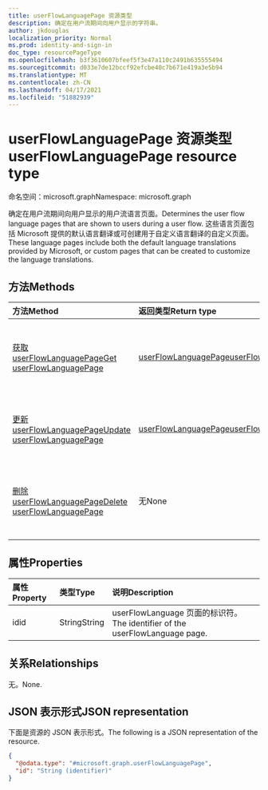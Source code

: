 ```yaml
---
title: userFlowLanguagePage 资源类型
description: 确定在用户流期间向用户显示的字符串。
author: jkdouglas
localization_priority: Normal
ms.prod: identity-and-sign-in
doc_type: resourcePageType
ms.openlocfilehash: b3f3610607bfeef5f3e47a110c2491b635555494
ms.sourcegitcommit: d033e7de12bccf92efcbe40c7b671e419a3e5b94
ms.translationtype: MT
ms.contentlocale: zh-CN
ms.lasthandoff: 04/17/2021
ms.locfileid: "51882939"
---
```

# <a name="userflowlanguagepage-resource-type"></a><span data-ttu-id="0e3e4-103">userFlowLanguagePage 资源类型</span><span class="sxs-lookup"><span data-stu-id="0e3e4-103">userFlowLanguagePage resource type</span></span>

<span data-ttu-id="0e3e4-104">命名空间：microsoft.graph</span><span class="sxs-lookup"><span data-stu-id="0e3e4-104">Namespace: microsoft.graph</span></span>

<span data-ttu-id="0e3e4-105">确定在用户流期间向用户显示的用户流语言页面。</span><span class="sxs-lookup"><span data-stu-id="0e3e4-105">Determines the user flow language pages that are shown to users during a user flow.</span></span> <span data-ttu-id="0e3e4-106">这些语言页面包括 Microsoft 提供的默认语言翻译或可创建用于自定义语言翻译的自定义页面。</span><span class="sxs-lookup"><span data-stu-id="0e3e4-106">These language pages include both the default language translations provided by Microsoft, or custom pages that can be created to customize the language translations.</span></span>

## <a name="methods"></a><span data-ttu-id="0e3e4-107">方法</span><span class="sxs-lookup"><span data-stu-id="0e3e4-107">Methods</span></span>

|<span data-ttu-id="0e3e4-108">方法</span><span class="sxs-lookup"><span data-stu-id="0e3e4-108">Method</span></span>|<span data-ttu-id="0e3e4-109">返回类型</span><span class="sxs-lookup"><span data-stu-id="0e3e4-109">Return type</span></span>|<span data-ttu-id="0e3e4-110">说明</span><span class="sxs-lookup"><span data-stu-id="0e3e4-110">Description</span></span>|
|:---|:---|:---|
|[<span data-ttu-id="0e3e4-111">获取 userFlowLanguagePage</span><span class="sxs-lookup"><span data-stu-id="0e3e4-111">Get userFlowLanguagePage</span></span>](../api/userflowlanguagepage-get.md)|[<span data-ttu-id="0e3e4-112">userFlowLanguagePage</span><span class="sxs-lookup"><span data-stu-id="0e3e4-112">userFlowLanguagePage</span></span>](../resources/userflowlanguagepage.md)|<span data-ttu-id="0e3e4-113">检索默认或自定义 [userFlowLanguagePage 对象](../resources/userflowlanguagepage.md) 的值。</span><span class="sxs-lookup"><span data-stu-id="0e3e4-113">Retrieve the values of a default or custom [userFlowLanguagePage](../resources/userflowlanguagepage.md) object.</span></span>|
|[<span data-ttu-id="0e3e4-114">更新 userFlowLanguagePage</span><span class="sxs-lookup"><span data-stu-id="0e3e4-114">Update userFlowLanguagePage</span></span>](../api/userflowlanguagepage-put.md)|[<span data-ttu-id="0e3e4-115">userFlowLanguagePage</span><span class="sxs-lookup"><span data-stu-id="0e3e4-115">userFlowLanguagePage</span></span>](../resources/userflowlanguagepage.md)|<span data-ttu-id="0e3e4-116">更新自定义 [userFlowLanguagePage 对象中的](../resources/userflowlanguagepage.md) 值。</span><span class="sxs-lookup"><span data-stu-id="0e3e4-116">Update the values in a custom [userFlowLanguagePage](../resources/userflowlanguagepage.md) object.</span></span>|
|[<span data-ttu-id="0e3e4-117">删除 userFlowLanguagePage</span><span class="sxs-lookup"><span data-stu-id="0e3e4-117">Delete userFlowLanguagePage</span></span>](../api/userflowlanguagepage-delete.md)|<span data-ttu-id="0e3e4-118">无</span><span class="sxs-lookup"><span data-stu-id="0e3e4-118">None</span></span>|<span data-ttu-id="0e3e4-119">从自定义 [userFlowLanguagePage](../resources/userflowlanguagepage.md) 对象中删除值。</span><span class="sxs-lookup"><span data-stu-id="0e3e4-119">Deletes the values from a custom [userFlowLanguagePage](../resources/userflowlanguagepage.md) object.</span></span>|

## <a name="properties"></a><span data-ttu-id="0e3e4-120">属性</span><span class="sxs-lookup"><span data-stu-id="0e3e4-120">Properties</span></span>

|<span data-ttu-id="0e3e4-121">属性</span><span class="sxs-lookup"><span data-stu-id="0e3e4-121">Property</span></span>|<span data-ttu-id="0e3e4-122">类型</span><span class="sxs-lookup"><span data-stu-id="0e3e4-122">Type</span></span>|<span data-ttu-id="0e3e4-123">说明</span><span class="sxs-lookup"><span data-stu-id="0e3e4-123">Description</span></span>|
|:---|:---|:---|
|<span data-ttu-id="0e3e4-124">id</span><span class="sxs-lookup"><span data-stu-id="0e3e4-124">id</span></span>|<span data-ttu-id="0e3e4-125">String</span><span class="sxs-lookup"><span data-stu-id="0e3e4-125">String</span></span>|<span data-ttu-id="0e3e4-126">userFlowLanguage 页面的标识符。</span><span class="sxs-lookup"><span data-stu-id="0e3e4-126">The identifier of the userFlowLanguage page.</span></span>|

## <a name="relationships"></a><span data-ttu-id="0e3e4-127">关系</span><span class="sxs-lookup"><span data-stu-id="0e3e4-127">Relationships</span></span>

<span data-ttu-id="0e3e4-128">无。</span><span class="sxs-lookup"><span data-stu-id="0e3e4-128">None.</span></span>

## <a name="json-representation"></a><span data-ttu-id="0e3e4-129">JSON 表示形式</span><span class="sxs-lookup"><span data-stu-id="0e3e4-129">JSON representation</span></span>

<span data-ttu-id="0e3e4-130">下面是资源的 JSON 表示形式。</span><span class="sxs-lookup"><span data-stu-id="0e3e4-130">The following is a JSON representation of the resource.</span></span>
<!-- {
  "blockType": "resource",
  "keyProperty": "id",
  "@odata.type": "microsoft.graph.userFlowLanguagePage",
  "openType": false
}
-->

``` json
{
  "@odata.type": "#microsoft.graph.userFlowLanguagePage",
  "id": "String (identifier)"
}
```
